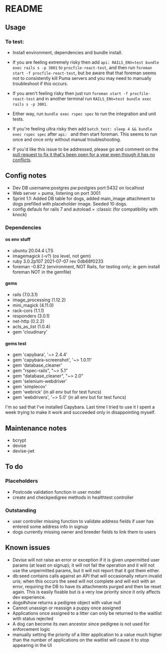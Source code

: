 # README

## Usage
### To test:
* Install environment, dependencies and bundle install.
* If you are feeling extremely risky then add ``api: RAILS_ENV=test bundle exec rails s -p 3001`` to ``procfile-react-test``, and then run ``foreman start -f procfile-react-test``, but be aware that that foreman seems not to consistently kill Puma servers and you may need to manually troubleshoot if this occurs.
* If you aren't feeling risky then just run ``foreman start -f procfile-react-test`` and in another terminal run ``RAILS_ENV=test bundle exec rails s -p 3001``.
* Either way, run ``bundle exec rspec spec`` to run the integration and unit tests.

* If you're feeling ultra risky then add ``batch_test: sleep 4 && bundle exec rspec spec`` after ``api: `` and then start foreman. This seems to run once and once only without manual troubleshooting.
* If you'd like this issue to be addressed, please go and comment on the [pull request to fix it that's been open for a year even though it has no conflicts](https://github.com/ddollar/foreman/pull/780).

## Config notes
* Dev DB username:postgres pw:postgres port:5432 on localhost
* Web server = puma, listening on port 3001
* Sprint 1.1: Added DB table for dogs, added main_image attachment to dogs prefilled with placeholder image. Seeded 10 dogs.
* config defauls for rails 7 and autoload = :classic (for compatibility with knock)
### Dependencies
#### os env stuff
* ubuntu 20.04.4 LTS
* imagemagick (-v?) (os level, not gem)
* ruby 3.0.2p107 2021-07-07 rev 0db68f0233
* foreman -0.87.2 (environment, NOT Rails, for testing only; ie gem install foreman NOT in the gemfile)

#### gems
* rails (7.0.3.1)
* image_processing (1.12.2)
* mini_magick (4.11.0)
* rack-cors (1.1.1)
* responders (3.0.1)
* net-http (0.2.2)
* acts_as_list (1.0.4)
* gem 'cloudinary'

#### gems test
*  gem 'capybara', '~> 2.4.4'
*  gem 'capybara-screenshot', '~> 1.0.11'
*  gem 'database_cleaner'
*  gem "rspec-rails", "~> 5.1"
*  gem "database_cleaner", "~> 2.0"
*  gem 'selenium-webdriver'
*  gem 'simplecov'
*  gem 'webrick' (in all env but for test funcs)
*  gem 'webdrivers', '~> 5.0' (in all env but for test funcs)

I'm so sad that I've installed Capybara. Last time I tried to use it I spent a week trying to make it work and succeeded only in disappointing myself.

## Maintenance notes
* bcrypt
* devise
* devise-jwt

## To do
### Placeholders
* Postcode validation function in user model
* create and checkpedigree methods in healthtest controller

### Outstanding
* user controller missing function to validate address fields if user has entered some address info in signup
* dogs currently missing owner and breeder fields to link them to users

## Known issues
* Devise will not raise an error or exception if it is given unpermitted user params (at least on signup); it will not fail the operation and it will not use the unpermitted params, but it will not report that it got them either.
* db:seed contains calls against an API that will occasionally return invalid uris; when this occurs the seed will not complete and will exit with an error, requiring the DB to have its attachments purged and then be reset again. This is easily fixable but is a very low priority since it only affects dev experience.
* dogs#show returns a pedigree object with value null
* Cannot unassign or reassign a puppy once assigned
* Applications once assigned to a litter can only be returned to the waitlist with status rejected
* A dog can become its own ancestor since pedigree is not used for enforcement logic
* manually setting the priority of a litter application to a value much higher than the number of applications on the waitlist will cause it to stop appearing in the UI
